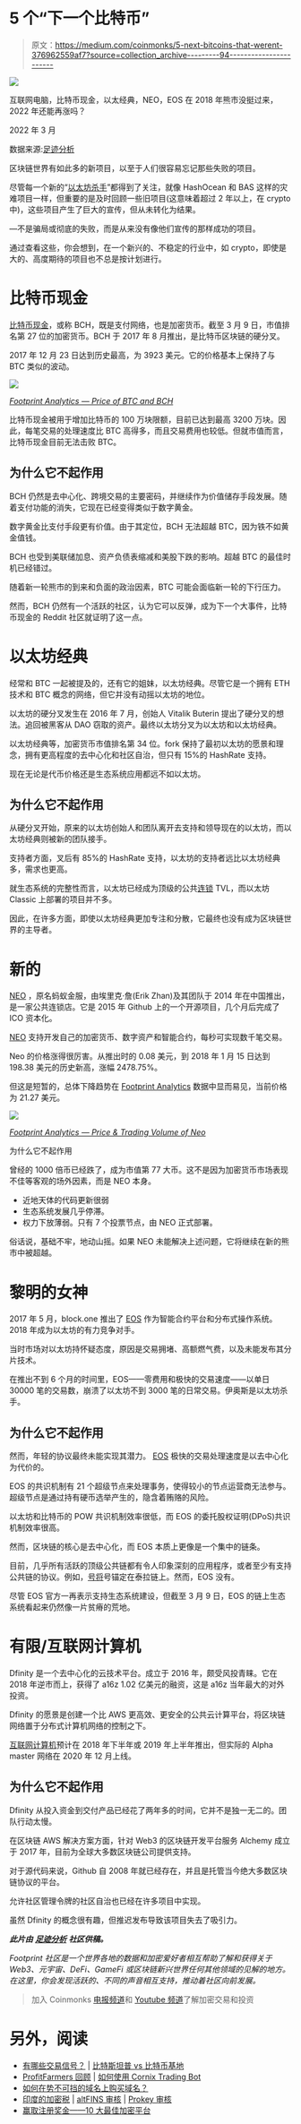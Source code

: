 # 5 个“下一个比特币”

> 原文：<https://medium.com/coinmonks/5-next-bitcoins-that-werent-376962559af7?source=collection_archive---------94----------------------->

![](img/c82ba05a1f14e854afb207a3f902a31b.png)

互联网电脑，比特币现金，以太经典，NEO，EOS 在 2018 年熊市没挺过来，2022 年还能再涨吗？

2022 年 3 月

数据来源:[足迹分析](https://www.footprint.network/dashboards?channel=ENG-212)

区块链世界有如此多的新项目，以至于人们很容易忘记那些失败的项目。

尽管每一个新的“[以太坊杀手](https://www.footprint.network/guest/dashboard/eth-burned-fp-2034aef0-d1dc-4214-b63b-d650eda157a0?channel=ENG-212)”都得到了关注，就像 HashOcean 和 BAS 这样的灾难项目一样，但重要的是及时回顾一些旧项目(这意味着超过 2 年以上，在 crypto 中)，这些项目产生了巨大的宣传，但从未转化为结果。

—不是骗局或彻底的失败，而是从来没有像他们宣传的那样成功的项目。

通过查看这些，你会想到，在一个新兴的、不稳定的行业中，如 crypto，即使是大的、高度期待的项目也不总是按计划进行。

# 比特币现金

[比特币现金](https://bitcoincash.org/)，或称 BCH，既是支付网络，也是加密货币。截至 3 月 9 日，市值排名第 27 位的加密货币。BCH 于 2017 年 8 月推出，是比特币区块链的硬分叉。

2017 年 12 月 23 日达到历史最高，为 3923 美元。它的价格基本上保持了与 BTC 类似的波动。

![](img/e7825c82ca0d465417e447345ecdaa4f.png)

[*Footprint Analytics — Price of BTC and BCH*](https://www.footprint.network/guest/chart/price-of-btc-and-bch-fp-0f2c8b49-1af1-4e17-9d06-6291165dd4c1?channel=ENG-212#secret=7B554A7B0C6DB38967CD9093CF4EAFBC)

比特币现金被用于增加比特币的 100 万块限额，目前已达到最高 3200 万块。因此，每笔交易的处理速度比 BTC 高得多，而且交易费用也较低。但就市值而言，比特币现金目前无法击败 BTC。

## 为什么它不起作用

BCH 仍然是去中心化、跨境交易的主要密码，并继续作为价值储存手段发展。随着支付功能的消失，它现在已经变得类似于数字黄金。

数字黄金比支付手段更有价值。由于其定位，BCH 无法超越 BTC，因为铁不如黄金值钱。

BCH 也受到美联储加息、资产负债表缩减和美股下跌的影响。超越 BTC 的最佳时机已经错过。

随着新一轮熊市的到来和负面的政治因素，BTC 可能会面临新一轮的下行压力。

然而，BCH 仍然有一个活跃的社区，认为它可以反弹，成为下一个大事件，比特币现金的 Reddit 社区就证明了这一点。

# 以太坊经典

经常和 BTC 一起被提及的，还有它的姐妹，以太坊经典。尽管它是一个拥有 ETH 技术和 BTC 概念的网络，但它并没有动摇以太坊的地位。

以太坊的硬分叉发生在 2016 年 7 月，创始人 Vitalik Buterin 提出了硬分叉的想法。追回被黑客从 DAO 窃取的资产。最终以太坊分叉为以太坊和以太坊经典。

以太坊经典等，加密货币市值排名第 34 位。fork 保持了最初以太坊的愿景和理念，拥有更高程度的去中心化和社区自治，但只有 15%的 HashRate 支持。

现在无论是代币价格还是生态系统应用都远不如以太坊。

## 为什么它不起作用

从硬分叉开始，原来的以太坊创始人和团队离开去支持和领导现在的以太坊，而以太坊经典则被新的团队接手。

支持者方面，叉后有 85%的 HashRate 支持，以太坊的支持者远比以太坊经典多，需求也更高。

就生态系统的完整性而言，以太坊已经成为顶级的公共[连锁](https://www.footprint.network/guest/dashboard/chain-overview-fp-35dfdf0f-5c59-4504-9907-7374eae92981?date_filter=past90days) TVL，而以太坊 Classic 上部署的项目并不多。

因此，在许多方面，即使以太坊经典更加专注和分散，它最终也没有成为区块链世界的主导者。

# 新的

[NEO](https://migration.neo.org/) ，原名蚂蚁金服，由埃里克·詹(Erik Zhan)及其团队于 2014 年在中国推出，是一家公共连锁店。它是 2015 年 Github 上的一个开源项目，几个月后完成了 ICO 资本化。

[NEO](https://www.footprint.network/guest/dashboard/neo-dashboard-fp-e7bafca7-ccda-4977-b15b-20ec98a64288?channel=ENG-212) 支持开发自己的加密货币、数字资产和智能合约，每秒可实现数千笔交易。

Neo 的价格涨得很厉害。从推出时的 0.08 美元，到 2018 年 1 月 15 日达到 198.38 美元的历史新高，涨幅 2478.75%。

但这是短暂的，总体下降趋势在 [Footprint Analytics](https://www.footprint.network/dashboards?channel=ENG-212) 数据中显而易见，当前价格为 21.27 美元。

![](img/de454617d26dc14f320d06b275ad86b7.png)

[*Footprint Analytics — Price & Trading Volume of Neo*](https://www.footprint.network/guest/chart/price-trading-volume-of-neo-fp-cd3e3c0f-603f-42c4-a272-b99bd04cebed?channel=ENG-212#secret=6C0C3A2A38F284746C01EC9BBC9872C6)

为什么它不起作用

曾经的 1000 倍币已经跌了，成为市值第 77 大币。这不是因为加密货币市场表现不佳等客观的场外因素，而是 NEO 本身。

*   近地天体的代码更新很弱
*   生态系统发展几乎停滞。
*   权力下放薄弱。只有 7 个投票节点，由 NEO 正式部署。

俗话说，基础不牢，地动山摇。如果 NEO 未能解决上述问题，它将继续在新的熊市中被超越。

# 黎明的女神

2017 年 5 月，block.one 推出了 [EOS](https://eos.io/) 作为智能合约平台和分布式操作系统。2018 年成为以太坊的有力竞争对手。

当时市场对以太坊持怀疑态度，原因是交易拥堵、高额燃气费，以及未能发布其分片技术。

在推出不到 6 个月的时间里，EOS——零费用和极快的交易速度——以单日 30000 笔的交易数，崩溃了以太坊不到 3000 笔的日常交易。伊奥斯是以太坊杀手。

## 为什么它不起作用

然而，年轻的协议最终未能实现其潜力。 [EOS](https://www.footprint.network/guest/dashboard/eos-dashboard-fp-c03d6da8-f7c6-4623-9580-aa7eabe38dd0?date=thisyear&chain=EOS&symbol=EOS) 极快的交易处理速度是以去中心化为代价的。

EOS 的共识机制有 21 个超级节点来处理事务，使得较小的节点运营商无法参与。超级节点是通过持有硬币选举产生的，隐含着贿赂的风险。

以太坊和比特币的 POW 共识机制效率很低，而 EOS 的委托股权证明(DPoS)共识机制效率很高。

然而，区块链的核心是去中心化，而 EOS 本质上更像是一个集中的链条。

目前，几乎所有活跃的顶级公共链都有令人印象深刻的应用程序，或者至少有支持公共链的协议。例如，[号将](https://www.footprint.network/dashboard/anchor-protocol-dashbord-fp-3006?channel=ENG-212)号锚定在泰拉链上。然而，EOS 没有。

尽管 EOS 官方一再表示支持生态系统建设，但截至 3 月 9 日，EOS 的链上生态系统看起来仍然像一片贫瘠的荒地。

# 有限/互联网计算机

Dfinity 是一个去中心化的云技术平台。成立于 2016 年，颇受风投青睐。它在 2018 年逆市而上，获得了 a16z 1.02 亿美元的融资，这是 a16z 当年最大的对外投资。

Dfinity 的愿景是创建一个比 AWS 更高效、更安全的公共云计算平台，将区块链网络置于分布式计算机网络的控制之下。

[互联网计算机](https://internetcomputer.org/)预计在 2018 年下半年或 2019 年上半年推出，但实际的 Alpha master 网络在 2020 年 12 月上线。

## 为什么它不起作用

Dfinity 从投入资金到交付产品已经花了两年多的时间，它并不是独一无二的。团队行动太慢。

在区块链 AWS 解决方案方面，针对 Web3 的区块链开发平台服务 Alchemy 成立于 2017 年，目前为全球大多数区块链公司提供支持。

对于源代码来说，Github 自 2008 年就已经存在，并且是托管当今绝大多数区块链协议的平台。

允许社区管理令牌的社区自治也已经在许多项目中实现。

虽然 Dfinity 的概念很有趣，但推迟发布导致该项目失去了吸引力。

***此片由*** [***足迹分析***](https://www.footprint.network/dashboards?channel=ENG-212) ***社区供稿。***

*Footprint 社区是一个世界各地的数据和加密爱好者相互帮助了解和获得关于 Web3、元宇宙、DeFi、GameFi 或区块链新兴世界任何其他领域的见解的地方。在这里，你会发现活跃的、不同的声音相互支持，推动着社区向前发展。*

> 加入 Coinmonks [电报频道](https://t.me/coincodecap)和 [Youtube 频道](https://www.youtube.com/c/coinmonks/videos)了解加密交易和投资

# 另外，阅读

*   [有哪些交易信号？](https://coincodecap.com/trading-signal) | [比特斯坦普 vs 比特币基地](https://coincodecap.com/bitstamp-coinbase)
*   [ProfitFarmers 回顾](https://coincodecap.com/profitfarmers-review) | [如何使用 Cornix Trading Bot](https://coincodecap.com/cornix-trading-bot)
*   [如何在势不可挡的域名上购买域名？](https://coincodecap.com/buy-domain-on-unstoppable-domains)
*   [印度的加密税](https://coincodecap.com/crypto-tax-india) | [altFINS 审核](https://coincodecap.com/altfins-review) | [Prokey 审核](/coinmonks/prokey-review-26611173c13c)
*   [赢取注册奖金——10 大最佳加密平台](https://coincodecap.com/earn-sign-up-bonus)